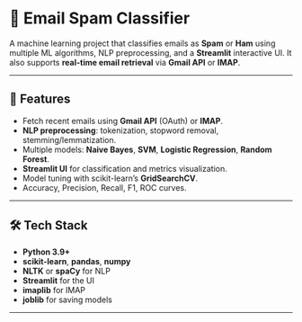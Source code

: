 # 📧 Email Spam Classifier

A machine learning project that classifies emails as **Spam** or **Ham** using multiple ML algorithms, NLP preprocessing, and a **Streamlit** interactive UI. It also supports **real-time email retrieval** via **Gmail API** or **IMAP**.

---

## 🚀 Features
- Fetch recent emails using **Gmail API** (OAuth) or **IMAP**.
- **NLP preprocessing**: tokenization, stopword removal, stemming/lemmatization.
- Multiple models: **Naive Bayes**, **SVM**, **Logistic Regression**, **Random Forest**.
- **Streamlit UI** for classification and metrics visualization.
- Model tuning with scikit-learn’s **GridSearchCV**.
- Accuracy, Precision, Recall, F1, ROC curves.

---

## 🛠 Tech Stack
- **Python 3.9+**
- **scikit-learn**, **pandas**, **numpy**
- **NLTK** or **spaCy** for NLP
- **Streamlit** for the UI
- **imaplib** for IMAP
- **joblib** for saving models

---

